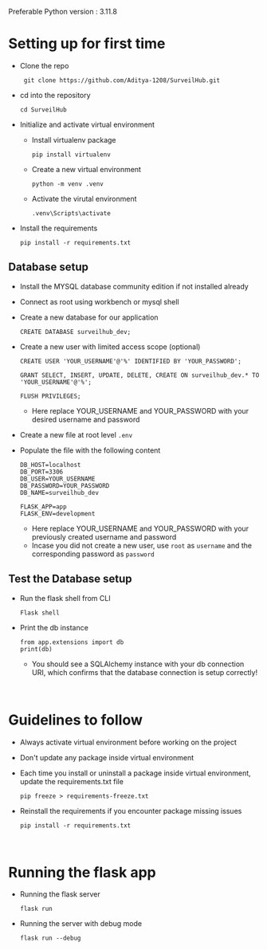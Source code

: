 Preferable Python version : 3.11.8

# Setting up for first time
- Clone the repo

    ` git clone https://github.com/Aditya-1208/SurveilHub.git`

- cd into the repository

    `cd SurveilHub`

- Initialize and activate virtual environment

    - Install virtualenv package

      `pip install virtualenv`

    - Create a new virtual environment

      `python -m venv .venv`

    - Activate the virutal environment

      `.venv\Scripts\activate`

-  Install the requirements

    `pip install -r requirements.txt`

## Database setup
- Install the MYSQL database community edition if not installed already

- Connect as root using workbench or mysql shell

- Create a new database for our application

    `CREATE DATABASE surveilhub_dev;`

- Create a new user with limited access scope (optional)

    ```
    CREATE USER 'YOUR_USERNAME'@'%' IDENTIFIED BY 'YOUR_PASSWORD';

    GRANT SELECT, INSERT, UPDATE, DELETE, CREATE ON surveilhub_dev.* TO 'YOUR_USERNAME'@'%';

    FLUSH PRIVILEGES;
    ```
    - Here replace YOUR_USERNAME and YOUR_PASSWORD with your desired username and password


- Create a new file at root level `.env`

- Populate the file with the following content

    ```
    DB_HOST=localhost
    DB_PORT=3306
    DB_USER=YOUR_USERNAME
    DB_PASSWORD=YOUR_PASSWORD
    DB_NAME=surveilhub_dev

    FLASK_APP=app
    FLASK_ENV=development
    ```

    - Here replace YOUR_USERNAME and YOUR_PASSWORD with your previously created username and password
    - Incase you did not create a new user, use `root` as `username` and the corresponding password as `password`

## Test the Database setup

- Run the flask shell from CLI

    `Flask shell`

- Print the db instance

    ```
    from app.extensions import db
    print(db)
    ```

    - You should see a SQLAlchemy instance with your db connection URI, which confirms that the database connection is setup correctly!

<br/>

# Guidelines to follow
-  Always activate virtual environment before working on the project

- Don't update any package inside virtual environment

- Each time you install or uninstall a package inside virtual environment, update the requirements.txt file

    `pip freeze > requirements-freeze.txt`

- Reinstall the requirements if you encounter package missing issues

    `pip install -r requirements.txt`

<br/>

# Running the flask app

- Running the flask server

    `flask run`

- Running the server with debug mode

    `flask run --debug`
